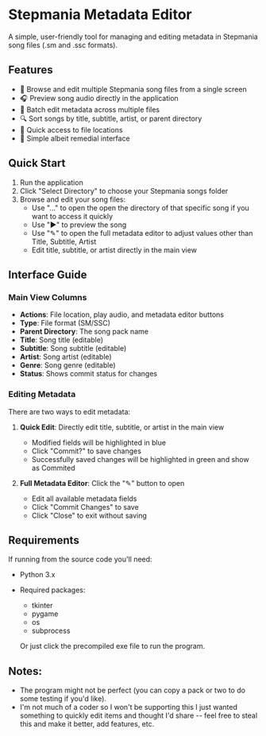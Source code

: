 # Stepmania Metadata Editor

A simple, user-friendly tool for managing and editing metadata in Stepmania song files (.sm and .ssc formats).

## Features

- 🎵 Browse and edit multiple Stepmania song files from a single screen
- 🎧 Preview song audio directly in the application
- 📝 Batch edit metadata across multiple files
- 🔍 Sort songs by title, subtitle, artist, or parent directory
- 📁 Quick access to file locations
- 💫 Simple albeit remedial interface

## Quick Start

1. Run the application
2. Click "Select Directory" to choose your Stepmania songs folder
3. Browse and edit your song files:
   - Use "..." to open the open the directory of that specific song if you want to access it quickly
   - Use "▶" to preview the song
   - Use "✎" to open the full metadata editor to adjust values other than Title, Subtitle, Artist
   - Edit title, subtitle, or artist directly in the main view

## Interface Guide

### Main View Columns
- **Actions**: File location, play audio, and metadata editor buttons
- **Type**: File format (SM/SSC)
- **Parent Directory**: The song pack name
- **Title**: Song title (editable)
- **Subtitle**: Song subtitle (editable)
- **Artist**: Song artist (editable)
- **Genre**: Song genre (editable)
- **Status**: Shows commit status for changes

### Editing Metadata

There are two ways to edit metadata:

1. **Quick Edit**: Directly edit title, subtitle, or artist in the main view
   - Modified fields will be highlighted in blue
   - Click "Commit?" to save changes
   - Successfully saved changes will be highlighted in green and show as Commited

2. **Full Metadata Editor**: Click the "✎" button to open
   - Edit all available metadata fields
   - Click "Commit Changes" to save
   - Click "Close" to exit without saving

## Requirements
If running from the source code you'll need:

- Python 3.x
- Required packages:
  - tkinter
  - pygame
  - os
  - subprocess
 
  Or just click the precompiled exe file to run the program. 


## Notes:
- The program might not be perfect (you can copy a pack or two to do some testing if you'd like).
- I'm not much of a coder so I won't be supporting this I just wanted something to quickly edit items and thought I'd share
  -- feel free to steal this and make it better, add features, etc. 
